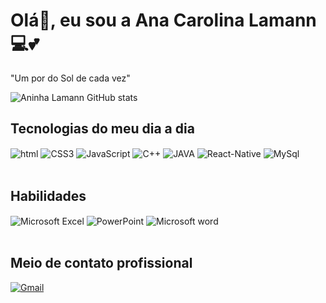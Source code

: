 
# Olá👋, eu sou a Ana Carolina Lamann 💻💕
"Um por do Sol de cada vez"

![Aninha Lamann GitHub stats](https://github-readme-stats.vercel.app/api?username=Aninha-Lamann&show_icons=true&theme=jolly)

## Tecnologias do meu dia a dia
<div style="display: inline_block">
<img align= "center" alt="html" src="https://img.shields.io/badge/HTML5-E34F26?style=for-the-badge&logo=html5&logoColor=white">
<img align= "center" alt="CSS3" src="https://img.shields.io/badge/CSS3-1572B6?style=for-the-badge&logo=css3&logoColor=white">
<img align= "center" alt="JavaScript" src="https://img.shields.io/badge/JavaScript-F7DF1E?style=for-the-badge&logo=javascript&logoColor=black">
<img align= "center" alt="C++" src="https://img.shields.io/badge/C%2B%2B-00599C?style=for-the-badge&logo=c%2B%2B&logoColor=white">
<img align= "center" alt="JAVA" src="https://img.shields.io/badge/Java-ED8B00?style=for-the-badge&logo=openjdk&logoColor=white">
<img align= "center" alt="React-Native" src="https://img.shields.io/badge/React_Native-20232A?style=for-the-badge&logo=react&logoColor=61DAFB">
<img align= "center" alt="MySql" src="https://img.shields.io/badge/MySQL-00000F?style=for-the-badge&logo=mysql&logoColor=white">
</div> <br/>

## Habilidades
<div style="display: inline_block">
<img align= "center" alt="Microsoft Excel" src="https://img.shields.io/badge/Microsoft_Excel-217346?style=for-the-badge&logo=microsoft-excel&logoColor=white">
<img align= "center" alt="PowerPoint" src="https://img.shields.io/badge/Microsoft_PowerPoint-B7472A?style=for-the-badge&logo=microsoft-powerpoint&logoColor=white">
<img align= "center" alt="Microsoft word" src="https://img.shields.io/badge/Microsoft_Word-2B579A?style=for-the-badge&logo=microsoft-word&logoColor=white">
</div> <br/>

## Meio de contato profissional
[![Gmail](https://img.shields.io/badge/Gmail-D14836?style=for-the-badge&logo=gmail&logoColor=white)](a.lamann@hotmail.com)
